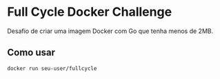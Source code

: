 # Full Cycle Docker Challenge

Desafio de criar uma imagem Docker com Go que tenha menos de 2MB.

## Como usar
```bash
docker run seu-user/fullcycle